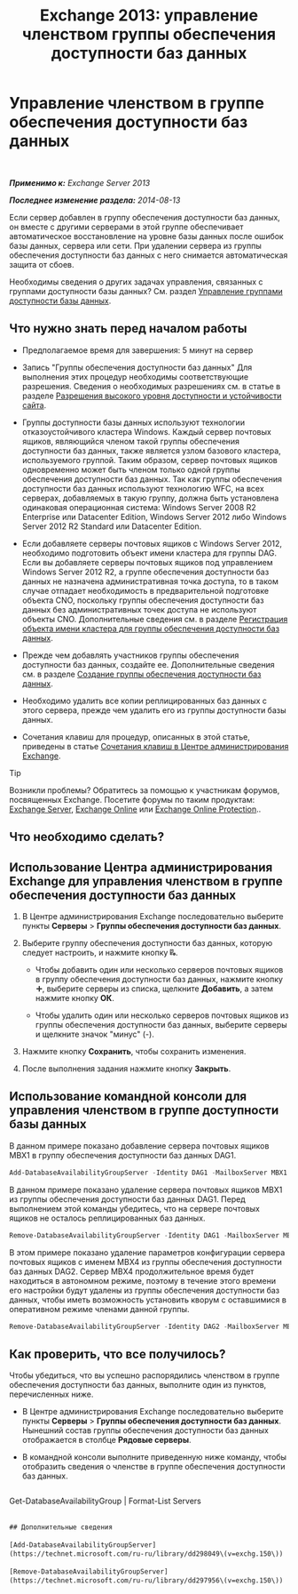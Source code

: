 ﻿---
title: 'Exchange 2013: управление членством группы обеспечения доступности баз данных'
TOCTitle: Управление членством в группе обеспечения доступности баз данных
ms:assetid: fb2ea15e-96d5-4045-b75b-b0aa5fc60479
ms:mtpsurl: https://technet.microsoft.com/ru-ru/library/Dd351278(v=EXCHG.150)
ms:contentKeyID: 50489505
ms.date: 05/22/2018
mtps_version: v=EXCHG.150
ms.translationtype: MT
---

# Управление членством в группе обеспечения доступности баз данных

 

_**Применимо к:** Exchange Server 2013_

_**Последнее изменение раздела:** 2014-08-13_

Если сервер добавлен в группу обеспечения доступности баз данных, он вместе с другими серверами в этой группе обеспечивает автоматическое восстановление на уровне базы данных после ошибок базы данных, сервера или сети. При удалении сервера из группы обеспечения доступности баз данных с него снимается автоматическая защита от сбоев.

Необходимы сведения о других задачах управления, связанных с группами доступности базы данных? См. раздел [Управление группами доступности базы данных](managing-database-availability-groups-exchange-2013-help.md).

## Что нужно знать перед началом работы

  - Предполагаемое время для завершения: 5 минут на сервер

  - Запись "Группы обеспечения доступности баз данных" Для выполнения этих процедур необходимы соответствующие разрешения. Сведения о необходимых разрешениях см. в статье в разделе [Разрешения высокого уровня доступности и устойчивости сайта](high-availability-and-site-resilience-permissions-exchange-2013-help.md).

  - Группы доступности базы данных используют технологии отказоустойчивого кластера Windows. Каждый сервер почтовых ящиков, являющийся членом такой группы обеспечения доступности баз данных, также является узлом базового кластера, используемого группой. Таким образом, сервер почтовых ящиков одновременно может быть членом только одной группы обеспечения доступности баз данных. Так как группы обеспечения доступности баз данных используют технологию WFC, на всех серверах, добавляемых в такую группу, должна быть установлена одинаковая операционная система: Windows Server 2008 R2 Enterprise или Datacenter Edition, Windows Server 2012 либо Windows Server 2012 R2 Standard или Datacenter Edition.

  - Если добавляете серверы почтовых ящиков с Windows Server 2012, необходимо подготовить объект имени кластера для группы DAG. Если вы добавляете серверы почтовых ящиков под управлением Windows Server 2012 R2, а группе обеспечения доступности баз данных не назначена административная точка доступа, то в таком случае отпадает необходимость в предварительной подготовке объекта CNO, поскольку группы обеспечения доступности баз данных без административных точек доступа не используют объекты CNO. Дополнительные сведения см. в разделе [Регистрация объекта имени кластера для группы обеспечения доступности баз данных](pre-stage-the-cluster-name-object-for-a-database-availability-group-exchange-2013-help.md).

  - Прежде чем добавлять участников группы обеспечения доступности баз данных, создайте ее. Дополнительные сведения см. в разделе [Создание группы обеспечения доступности баз данных](create-a-database-availability-group-exchange-2013-help.md).

  - Необходимо удалить все копии реплицированных баз данных с этого сервера, прежде чем удалить его из группы доступности базы данных.

  - Сочетания клавиш для процедур, описанных в этой статье, приведены в статье [Сочетания клавиш в Центре администрирования Exchange](keyboard-shortcuts-in-the-exchange-admin-center-exchange-online-protection-help.md).

> [!TIP]  
> Возникли проблемы? Обратитесь за помощью к участникам форумов, посвященных Exchange. Посетите форумы по таким продуктам: <a href="https://go.microsoft.com/fwlink/p/?linkid=60612">Exchange Server</a>, <a href="https://go.microsoft.com/fwlink/p/?linkid=267542">Exchange Online</a> или <a href="https://go.microsoft.com/fwlink/p/?linkid=285351">Exchange Online Protection</a>..


## Что необходимо сделать?

## Использование Центра администрирования Exchange для управления членством в группе обеспечения доступности баз данных

1.  В Центре администрирования Exchange последовательно выберите пункты **Серверы** \> **Группы обеспечения доступности баз данных**.

2.  Выберите группу обеспечения доступности баз данных, которую следует настроить, и нажмите кнопку ![Управление участниками группы DAG](images/Dd351278.d567ae56-d6cd-4edb-ab67-ad8f7c58f337(EXCHG.150).gif "Управление участниками группы DAG").
    
      - Чтобы добавить один или несколько серверов почтовых ящиков в группу обеспечения доступности баз данных, нажмите кнопку ![Значок добавления](images/JJ218640.c1e75329-d6d7-4073-a27d-498590bbb558(EXCHG.150).gif "Значок добавления"), выберите серверы из списка, щелкните **Добавить**, а затем нажмите кнопку **ОК**.
    
      - Чтобы удалить один или несколько серверов почтовых ящиков из группы обеспечения доступности баз данных, выберите серверы и щелкните значок "минус" (-).

3.  Нажмите кнопку **Сохранить**, чтобы сохранить изменения.

4.  После выполнения задания нажмите кнопку **Закрыть**.

## Использование командной консоли для управления членством в группе доступности базы данных

В данном примере показано добавление сервера почтовых ящиков MBX1 в группу обеспечения доступности баз данных DAG1.

```powershell
Add-DatabaseAvailabilityGroupServer -Identity DAG1 -MailboxServer MBX1
```

В данном примере показано удаление сервера почтовых ящиков MBX1 из группы обеспечения доступности баз данных DAG1. Перед выполнением этой команды убедитесь, что на сервере почтовых ящиков не осталось реплицированных баз данных.

```powershell
Remove-DatabaseAvailabilityGroupServer -Identity DAG1 -MailboxServer MBX1
```

В этом примере показано удаление параметров конфигурации сервера почтовых ящиков с именем MBX4 из группы обеспечения доступности баз данных DAG2. Сервер MBX4 продолжительное время будет находиться в автономном режиме, поэтому в течение этого времени его настройки будут удалены из группы обеспечения доступности баз данных, чтобы иметь возможность установить кворум с оставшимися в оперативном режиме членами данной группы.

```powershell
Remove-DatabaseAvailabilityGroupServer -Identity DAG2 -MailboxServer MBX4 -ConfigurationOnly
```

## Как проверить, что все получилось?

Чтобы убедиться, что вы успешно распорядились членством в группе обеспечения доступности баз данных, выполните один из пунктов, перечисленных ниже.

  - В Центре администрирования Exchange последовательно выберите пункты **Серверы** \> **Группы обеспечения доступности баз данных**. Нынешний состав группы обеспечения доступности баз данных отображается в столбце **Рядовые серверы**.

  - В командной консоли выполните приведенную ниже команду, чтобы отобразить сведения о членстве в группе обеспечения доступности баз данных.
    
    ```powershell
Get-DatabaseAvailabilityGroup <DAGName> | Format-List Servers
```

## Дополнительные сведения

[Add-DatabaseAvailabilityGroupServer](https://technet.microsoft.com/ru-ru/library/dd298049\(v=exchg.150\))

[Remove-DatabaseAvailabilityGroupServer](https://technet.microsoft.com/ru-ru/library/dd297956\(v=exchg.150\))


